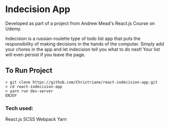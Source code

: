 # Indecision App
Developed as part of a project from Andrew Mead's React.js Course on Udemy.

Indecision  is a russian-roulette type of todo list app that puts the responsibility of making decisions in the hands of the computer.
Simply add your chores in the app and let indecision tell you what to do next! Your list will even persist if you leave the page.

## To Run Project 
```
> git clone https://github.com/Christriane/react-indecision-app.git
> cd react-indecision-app
> yarn run dev-server
ENJOY
```

### Tech used:
React.js
SCSS
Webpack
Yarn

